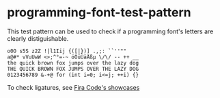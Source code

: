 # programming-font-test-pattern
This test pattern can be used to check if a programming font's letters are clearly distiguishable.

    o0O s5S z2Z !|l1Iij {([|})] .,;: ``''""
    a@#* vVuUwW <>;^°=-~ öÖüÜäÄßµ \/\/ -- ++ __
    the quick brown fox jumps over the lazy dog
    THE QUICK BROWN FOX JUMPS OVER THE LAZY DOG
    0123456789 &-+@ for (int i=0; i<=j; ++i) {}

To check ligatures, see  [Fira Code's showcases](https://github.com/tonsky/FiraCode/blob/master/showcases/showcases.txt)  
